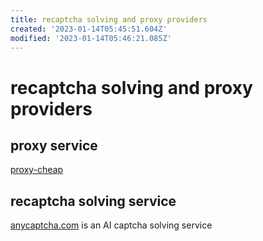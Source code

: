 ```yaml
---
title: recaptcha solving and proxy providers
created: '2023-01-14T05:45:51.604Z'
modified: '2023-01-14T05:46:21.085Z'
---
```


# recaptcha solving and proxy providers

## proxy service

[proxy-cheap](https://www.proxy-cheap.com/)

## recaptcha solving service

[anycaptcha.com](https://anycaptcha.com/) is an AI captcha solving service

